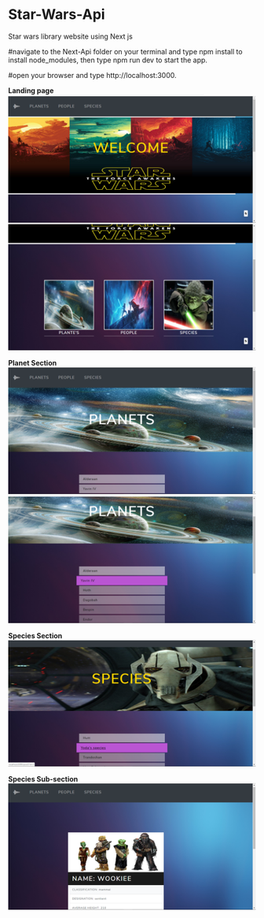 # Star-Wars-Api
Star wars library website using Next js 

#navigate to the Next-Api folder on your terminal and
type npm install to install node_modules, then type npm run dev to start the app.

#open your browser and type http://localhost:3000.

<b>Landing page</b>
![](ReadMe.md/slide%20(1).png)
![](ReadMe.md/slide%20(2).png)

<b>Planet Section</b>
![](ReadMe.md/slide%20(3).png)
![](ReadMe.md/slide%20(4).png)

<b>Species Section</b>
![](ReadMe.md/slide%20(5).png)

<b>Species Sub-section</b>
![](ReadMe.md/slide%20(6).png)
